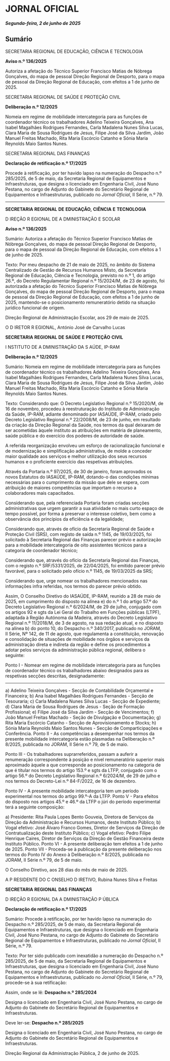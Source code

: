 # JORNAL OFICIAL

##### Segunda-feira, 2 de junho de 2025

## **Sumário**

SECRETARIA REGIONAL DE EDUCAÇÃO, CIÊNCIA E TECNOLOGIA

**Aviso n.º 136/2025**

Autoriza a afetação do Técnico Superior Francisco Matias de Nóbrega Gonçalves,
do mapa de pessoal Direção Regional de Desporto, para o mapa de pessoal da
Direção Regional de Educação, com efeitos a 1 de junho de 2025.

SECRETARIA REGIONAL DE SAÚDE E PROTEÇÃO CIVIL

**Deliberação n.º 12/2025**

Nomeia em regime de mobilidade intercategoria para as funções de coordenador
técnico os trabalhadores Adelino Teixeira Gonçalves, Ana Isabel Magalhães
Rodrigues Fernandes, Carla Madalena Nunes Silva Lucas, Clara Maria de Sousa
Rodrigues de Jesus, Filipe José da Silva Jardim, João Manuel Freitas Machado, Rita
Maria Escórcio Catanho e Sónia Maria Reynolds Maio Santos Nunes.

SECRETARIA REGIONAL DAS FINANÇAS

**Declaração de retificação n.º 17/2025**

Procede à retificação, por ter havido lapso na numeração do Despacho n.º 285/2025,
de 5 de maio, da Secretaria Regional de Equipamentos e Infraestruturas, que designa
o licenciado em Engenharia Civil, José Nuno Pestana, no cargo de Adjunto do
Gabinete do Secretário Regional de Equipamentos e Infraestruturas, publicado no
_Jornal Oficial_, II Série, n.º 79.




---

**SECRETARIA** **REGIONAL** **DE** **EDUCAÇÃO,** **CIÊNCIA** **E** **TECNOLOGIA**


D IREÇÃO R EGIONAL DE A DMINISTRAÇÃO E SCOLAR


**Aviso n.º 136/2025**


Sumário:
Autoriza a afetação do Técnico Superior Francisco Matias de Nóbrega Gonçalves, do mapa de pessoal Direção Regional de Desporto,
para o mapa de pessoal da Direção Regional de Educação, com efeitos a 1 de junho de 2025.

Texto:
Por meu despacho de 21 de maio de 2025, no âmbito do Sistema Centralizado de Gestão de Recursos Humanos Misto, da
Secretaria Regional de Educação, Ciência e Tecnologia, previsto no n.º 1, do artigo 26.º, do Decreto Regulamentar Regional
n.º 15/2024/M, de 23 de agosto, foi autorizada a afetação do Técnico Superior Francisco Matias de Nóbrega Gonçalves, do
mapa de pessoal Direção Regional de Desporto, para o mapa de pessoal da Direção Regional de Educação, com efeitos a 1 de
junho de 2025, mantendo-se o posicionamento remuneratório detido na situação jurídico funcional de origem.


Direção Regional de Administração Escolar, aos 29 de maio de 2025.


O D IRETOR R EGIONAL, António José de Carvalho Lucas


**SECRETARIA** **REGIONAL** **DE** **SAÚDE** **E** **PROTEÇÃO** **CIVIL**


I NSTITUTO DE A DMINISTRAÇÃO DA S AÚDE, IP-RAM


**Deliberação n.º 12/2025**


Sumário:
Nomeia em regime de mobilidade intercategoria para as funções de coordenador técnico os trabalhadores Adelino Teixeira Gonçalves,
Ana Isabel Magalhães Rodrigues Fernandes, Carla Madalena Nunes Silva Lucas, Clara Maria de Sousa Rodrigues de Jesus, Filipe José
da Silva Jardim, João Manuel Freitas Machado, Rita Maria Escórcio Catanho e Sónia Maria Reynolds Maio Santos Nunes.

Texto:
Considerando que:
O Decreto Legislativo Regional n.º 15/2020/M, de 16 de novembro, procedeu à reestruturação do Instituto de
Administração da Saúde, IP-RAM, adiante denominado por IASAÚDE, IP-RAM, criado pelo Decreto Legislativo Regional
n.º 22/2008/M, de 23 de junho, em resultado da criação da Direção Regional da Saúde, nos termos da qual deixaram de ser
acometidas àquele instituto as atribuições em matéria de planeamento, saúde pública e do exercício dos poderes de autoridade
de saúde.

A referida reorganização envolveu um esforço de racionalização funcional e de modernização e simplificação
administrativa, de molde a conceder maior qualidade aos serviços e melhor utilização dos seus recursos humanos e o
proficiente exercício das respetivas atribuições.

Através da Portaria n.º 97/2025, de 30 de janeiro, foram aprovados os novos Estatutos do IASAÚDE, IP-RAM, dotando-o
das condições mínimas necessárias para o cumprimento da missão que dele se espera, com atribuição de maiores
competências que importam o recurso a colaboradores mais capacitados.

Considerando que, pela referenciada Portaria foram criadas secções administrativas que urgem garantir a sua atividade no
mais curto espaço de tempo possível, por forma a preservar o interesse coletivo, bem como a observância dos princípios da
eficiência e da legalidade;

Considerando que, através de ofício da Secretaria Regional de Saúde e Proteção Civil (SRS), com registo de saída
n.º 1145, de 19/03/2025, foi solicitado à Secretaria Regional das Finanças parecer prévio e autorização para a mobilidade
intercategoria de oito assistentes técnicos para a categoria de coordenador técnico;

Considerando que, através do ofício da Secretaria Regional das Finanças, com o registo n.º SRF/5331/2025, de
22/04/2025, foi emitido parecer prévio favorável, para o solicitado pelo ofício n.º 1145, de 19/03/2025 da SRS;

Considerando que, urge nomear os trabalhadores mencionados nas informações infra referidas, nos termos do parecer
prévio obtido.

Assim,
O Conselho Diretivo do IASAÚDE, IP-RAM, reunido a 28 de maio de 2025, em cumprimento do disposto na alínea e) do
n.º 1 do artigo 57.º do Decreto Legislativo Regional n.º 6/2024/M, de 29 de julho, conjugado com os artigos 92 e sgts da Lei
Geral do Trabalho em Funções públicas (LTPF), adaptada à Região Autónoma da Madeira, através do Decreto Legislativo
Regional n.º 11/2018/M, de 3 de agosto, na sua redação atual, e no disposto na alínea b) do ponto 10, do Despacho
n.º 340/2017, publicado no JORAM, II Série, Nº 142, de 11 de agosto, que regulamenta a constituição, renovação e
consolidação de situações de mobilidade nos órgãos e serviços da administração direta e indireta da região e define os
procedimentos a adotar pelos serviços da administração pública regional, delibera o seguinte:

Ponto I - Nomear em regime de mobilidade intercategoria para as funções de coordenador técnico os trabalhadores abaixo
designados para as respetivas secções descritas, designadamente:




---

a) Adelino Teixeira Gonçalves - Secção de Contabilidade Orçamental e Financeira;
b) Ana Isabel Magalhães Rodrigues Fernandes - Secção de Tesouraria;
c) Carla Madalena Nunes Silva Lucas - Secção de Expediente;
d) Clara Maria de Sousa Rodrigues de Jesus - Seção de Formação Profissional;
e) Filipe José da Silva Jardim - Secção de Vencimentos;
f) João Manuel Freitas Machado - Seção de Divulgação e Documentação;
g) Rita Maria Escórcio Catanho - Secção de Aprovisionamento e Stocks;
h) Sónia Maria Reynolds Maio Santos Nunes - Secção de Comparticipações e Conferência.
Ponto II - As competências a desempenhar nos termos da presente mobilidade intercategoria estão plasmadas na
Deliberação n.º 8/2025, publicada no JORAM, II Série n.º 79, de 5 de maio.

Ponto III - Os trabalhadores suprarreferidos, passam a auferir a renumeração correspondente à posição e nível
remuneratório superior mais aproximado àquele a que corresponde ao posicionamento na categoria de que é titular nos termos
do artigo 153.º e sgts da LTFP, conjugado com o artigo 56.º do Decreto Legislativo Regional n.º 6/2024/M, de 29 de julho e
nos termos do Decreto-Lei n.º 84-F/2022, de 16 de dezembro.

Ponto IV - A presente mobilidade intercategoria tem um período experimental nos termos do artigo 99.º-A da LTFP.
Ponto V - Para efeitos do disposto nos artigos 45.º e 46.º da LTFP o júri do período experimental terá a seguinte
composição:

a) Presidente: Rita Paula Lopes Bento Gouveia, Diretora de Serviços da Direção da Administração e Recursos
Humanos, deste Instituto Público;
b) Vogal efetivo: José Álvaro Franco Gomes, Diretor de Serviços da Direção de Contratualização deste Instituto
Público;
c) Vogal efetivo: Pedro Filipe Henrique Caires, Diretor de Serviços da Direção de Gestão Financeira deste Instituto
Público.
Ponto VI - A presente deliberação tem efeitos a 1 de junho de 2025.
Ponto VII - Proceda-se à publicação da presente deliberação nos termos do Ponto IV do Anexo à Deliberação n.º 8/2025,
publicada no JORAM, II Série n.º 79, de 5 de maio.


O Conselho Diretivo, aos 28 dias do mês de maio de 2025.

A P RESIDENTE DO C ONSELHO D IRETIVO, Rubina Nunes Silva e Freitas


**SECRETARIA** **REGIONAL** **DAS** **FINANÇAS**


D IREÇÃO R EGIONAL DA A DMINISTRAÇÃO P ÚBLICA


**Declaração de retificação n.º 17/2025**


Sumário:
Procede à retificação, por ter havido lapso na numeração do Despacho n.º 285/2025, de 5 de maio, da Secretaria Regional de
Equipamentos e Infraestruturas, que designa o licenciado em Engenharia Civil, José Nuno Pestana, no cargo de Adjunto do Gabinete do
Secretário Regional de Equipamentos e Infraestruturas, publicado no _Jornal Oficial_, II Série, n.º 79.

Texto:
Por ter sido publicado com inexatidão a numeração do Despacho n.º 285/2025, de 5 de maio, da Secretaria Regional de
Equipamentos e Infraestruturas, que designa o licenciado em Engenharia Civil, José Nuno Pestana, no cargo de Adjunto do
Gabinete do Secretário Regional de Equipamentos e Infraestruturas, publicado no _Jornal Oficial_, II Série, n.º 79, procede-se à
sua retificação:


Assim, onde se lê:
**Despacho n.º 285/2024**

Designa o licenciado em Engenharia Civil, José Nuno Pestana, no cargo de Adjunto do Gabinete do Secretário Regional de
Equipamentos e Infraestruturas.

Deve ler-se:
**Despacho n.º 285/2025**

Designa o licenciado em Engenharia Civil, José Nuno Pestana, no cargo de Adjunto do Gabinete do Secretário Regional de
Equipamentos e Infraestruturas.

Direção Regional da Administração Pública, 2 de junho de 2025.

